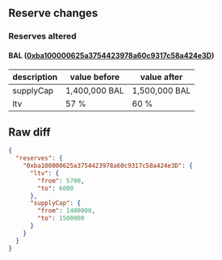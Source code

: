 ## Reserve changes

### Reserves altered

#### BAL ([0xba100000625a3754423978a60c9317c58a424e3D](https://etherscan.io/address/0xba100000625a3754423978a60c9317c58a424e3D))

| description | value before | value after |
| --- | --- | --- |
| supplyCap | 1,400,000 BAL | 1,500,000 BAL |
| ltv | 57 % | 60 % |


## Raw diff

```json
{
  "reserves": {
    "0xba100000625a3754423978a60c9317c58a424e3D": {
      "ltv": {
        "from": 5700,
        "to": 6000
      },
      "supplyCap": {
        "from": 1400000,
        "to": 1500000
      }
    }
  }
}
```